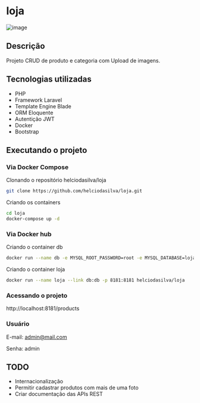 # loja

![image](https://user-images.githubusercontent.com/12960457/35892309-01b0d246-0b90-11e8-927d-f5da2b762dc6.png)

## Descrição
Projeto CRUD de produto e categoria com Upload de imagens.

## Tecnologias utilizadas
* PHP
* Framework Laravel
* Template Engine Blade
* ORM Eloquente
* Autentição JWT
* Docker
* Bootstrap

## Executando o projeto

### Via Docker Compose
Clonando o repositório helciodasilva/loja

``` bash
git clone https://github.com/helciodasilva/loja.git
```
Criando os containers

``` bash
cd loja
docker-compose up -d
```

### Via Docker hub
Criando o container db

``` bash
docker run --name db -e MYSQL_ROOT_PASSWORD=root -e MYSQL_DATABASE=loja -p 3306:3306 -d mysql:5.7
```

Criando o container loja
``` bash
docker run --name loja --link db:db -p 8181:8181 helciodasilva/loja
```
### Acessando o projeto
http://localhost:8181/products

### Usuário
E-mail: admin@mail.com

Senha: admin

## TODO
* Internacionalização
* Permitir cadastrar produtos com mais de uma foto
* Criar documentação das APIs REST 

